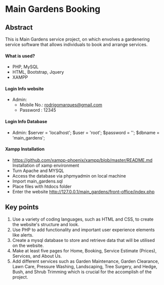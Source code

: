 # Main Gardens Booking

## Abstract

This is Main Gardens service project, on which envolves a gardenering service software that allows individuals to book and arrange services.


#### What is used?

- PHP, MySQL
- HTML, Bootstrap, Jquery
- XAMPP


#### Login Info website

- Admin:
  - Mobile No.: rodrigomarques@gmail.com    
  - Password  : 12345
  
#### Login Info Database

- Admin:
  $server = 'localhost';
  $user = 'root';
  $password = '';
  $dbname = 'main_gardens';
  
#### Xampp Installation

- https://github.com/xampp-phoenix/xampp/blob/master/README.md Installation of xamp environment
- Turn Apache and MYSQL
- Access the database via phpmyadmin on local machine
- Import main_gardens.sql
- Place files with htdocs folder
- Enter the website http://127.0.0.1/main_gardens/front-office/index.php

## Key points

1.  Use a variety of coding languages, such as HTML and CSS, to create the website's structure and look.
2.  Use PHP to add functionality and important user experience elements like alerts.
3.  Create a mysql database to store and retrieve data that will be utilised on the website.
4.  Make at least five pages for Home, Booking, Service Estimate (Prices), Services, and About Us.
5.  Add different services such as Garden Maintenance, Garden Clearance, Lawn Care, Pressure Washing, Landscaping, Tree Surgery, and Hedge, Bush, and Shrub     Trimming which is crucial for the accomplish of the project.
